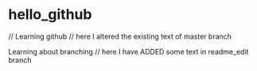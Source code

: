 # hello_github
// Learning github       // here I altered the existing text of master branch 

Learning about branching // here I have ADDED some text in readme_edit branch
